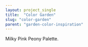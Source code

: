 ```yaml
---
layout: project_single
title:  "Color Garden"
slug: "color-garden"
parent: "garden-color-inspiration"
---
```

Milky Pink Peony Palette.